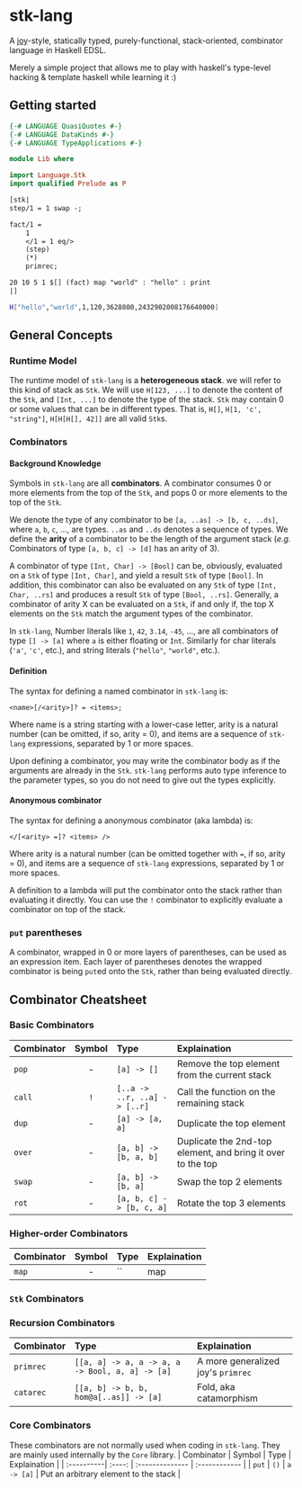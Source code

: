 # stk-lang

A [joy](https://www.latrobe.edu.au/humanities/research/research-projects/past-projects/joy-programming-language)-style, statically typed, purely-functional, stack-oriented, combinator language in Haskell EDSL.

Merely a simple project that allows me to play with haskell's type-level hacking & template haskell while learning it :)

## Getting started
```haskell
{-# LANGUAGE QuasiQuotes #-}
{-# LANGUAGE DataKinds #-}
{-# LANGUAGE TypeApplications #-}

module Lib where

import Language.Stk
import qualified Prelude as P

[stk|
step/1 = 1 swap -;

fact/1 =
    1
    </1 = 1 eq/>
    (step)
    (*)
    primrec;

20 10 5 1 $[] (fact) map "world" : "hello" : print
|]
```

```bash
H["hello","world",1,120,3628800,2432902008176640000]
```

## General Concepts

### Runtime Model
The runtime model of `stk-lang` is a __heterogeneous stack__. we will refer to this kind of stack as `Stk`. We will use `H[123, ...]` to denote the content of the `Stk`, and `[Int, ...]` to denote the type of the stack. `Stk` may contain 0 or some values that can be in different types. That is, `H[]`, `H[1, 'c', "string"]`, `H[H[H[], 42]]` are all valid `Stk`s.

### Combinators
#### Background Knowledge
Symbols in `stk-lang` are all __combinators__. A combinator consumes 0 or more elements from the top of the `Stk`, and pops 0 or more elements to the top of the `Stk`.

We denote the type of any combinator to be `[a, ..as] -> [b, c, ..ds]`, where `a`, `b`, `c`, ..., are types. `..as` and `..ds` denotes a sequence of types. We define the __arity__ of a combinator to be the length of the argument stack (_e.g._ Combinators of type `[a, b, c] -> [d]` has an arity of 3).

A combinator of type `[Int, Char] -> [Bool]` can be, obviously, evaluated on a `Stk` of type `[Int, Char]`, and yield a result `Stk` of type `[Bool]`. In addition, this combinator can also be evaluated on any `Stk` of type `[Int, Char, ..rs]` and produces a result `Stk` of type `[Bool, ..rs]`. Generally, a combinator of arity X can be evaluated on a `Stk`, if and only if, the top X elements on the `Stk` match the argument types of the combinator.

In `stk-lang`, Number literals like `1`, `42`, `3.14`, `-45`, ..., are all combinators of type `[] -> [a]` where `a` is either floating or `Int`. Similarly for char literals (`'a'`, `'c'`, etc.), and string literals (`"hello"`, `"world"`, etc.).

#### Definition
The syntax for defining a named combinator in `stk-lang` is:
```
<name>[/<arity>]? = <items>;
```
Where name is a string starting with a lower-case letter, arity is a natural number (can be omitted, if so, arity = 0), and items are a sequence of `stk-lang` expressions, separated by 1 or more spaces.

Upon defining a combinator, you may write the combinator body as if the arguments are already in the `Stk`. `stk-lang` performs auto type inference to the parameter types, so you do not need to give out the types explicitly.

#### Anonymous combinator
The syntax for defining a anonymous combinator (aka lambda) is:
```
</[<arity> =]? <items> />
```
Where arity is a natural number (can be omitted together with `=`, if so, arity = 0), and items are a sequence of `stk-lang` expressions, separated by 1 or more spaces.

A definition to a lambda will put the combinator onto the stack rather than evaluating it directly. You can use the `!` combinator to explicitly evaluate a combinator on top of the stack.

### `put` parentheses
A combinator, wrapped in 0 or more layers of parentheses, can be used as an expression item. Each layer of parentheses denotes the wrapped combinator is being `put`ed onto the `Stk`, rather than being evaluated directly.

## Combinator Cheatsheet
### Basic Combinators
| Combinator | Symbol | Type            |  Explaination  |
| :----------| :----: | :-------------- |  :------------ |
| `pop`      | -      | `[a] -> []`     |  Remove the top element from the current stack |
| `call`     | `!`    | `[..a -> ..r, ..a] -> [..r]` |  Call the function on the remaining stack |
| `dup`      | -      | `[a] -> [a, a]` |  Duplicate the top element |
| `over`     | -      | `[a, b] -> [b, a, b]` |  Duplicate the 2nd-top element, and bring it over to the top |
| `swap`     | -      | `[a, b] -> [b, a]` |  Swap the top 2 elements |
| `rot`      | -      | `[a, b, c] -> [b, c, a]` |  Rotate the top 3 elements |


### Higher-order Combinators
| Combinator | Symbol | Type            |  Explaination  |
| :----------| :----: | :-------------- |  :------------ |
| `map`      | -      | ``     |  map |

### `Stk` Combinators

### Recursion Combinators
| Combinator | Type            |  Explaination  |
| :----------| :-------------- |  :------------ |
| `primrec`  | `[[a, a] -> a, a -> a, a -> Bool, a, a] -> [a]` | A more generalized joy's `primrec` |
| `catarec`  | `[[a, b] -> b, b, hom@a[..as]] -> [a]` | Fold, aka catamorphism |

### Core Combinators
These combinators are not normally used when coding in `stk-lang`. They are mainly used internally by the `Core` library.
| Combinator | Symbol | Type            |  Explaination  |
| :----------| :----: | :-------------- |  :------------ |
| `put`      | `()`   | `a -> [a]`      |  Put an arbitrary element to the stack |

